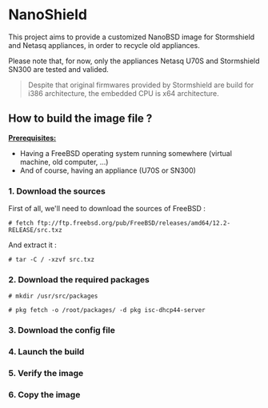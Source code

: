 # NanoShield

This project aims to provide a customized NanoBSD image for Stormshield and Netasq appliances, in order to recycle old appliances.

Please note that, for now, only the appliances Netasq U70S and Stormshield SN300 are tested and valided.

> Despite that original firmwares provided by Stormshield are build for i386 architecture, the embedded CPU is x64 architecture.

## How to build the image file ?

<ins>**Prerequisites:**</ins>

- Having a FreeBSD operating system running somewhere (virtual machine, old computer, ...)
- And of course, having an appliance (U70S or SN300)

### 1. Download the sources

First of all, we'll need to download the sources of FreeBSD :

`# fetch ftp://ftp.freebsd.org/pub/FreeBSD/releases/amd64/12.2-RELEASE/src.txz`

And extract it :

`# tar -C / -xzvf src.txz`

### 2. Download the required packages

`# mkdir /usr/src/packages`

`# pkg fetch -o /root/packages/ -d pkg isc-dhcp44-server`

### 3. Download the config file

### 4. Launch the build

### 5. Verify the image

### 6. Copy the image
